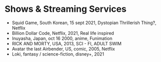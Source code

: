 # Shows & Streaming Services

- Squid Game, South Korean, 15 sept 2021, Dystopian Thrillerish Thing?, Netflix
- Billion Dollar Code, Netflix, 2021, Real life inspired
- Inuyasha, Japan, oct 16 2000, anime, Funimation
- RICK AND MORTY, USA, 2013, SCI - FI, ADULT SWIM
- Avatar the last Airbender, US, comic, 2005, Netflix
- Loki, fantasy / science-fiction, disney+, 2021
